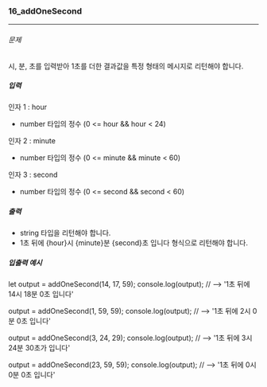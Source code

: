 ### 16_addOneSecond

***

###### 문제 

시, 분, 초를 입력받아 1초를 더한 결과값을 특정 형태의 메시지로 리턴해야 합니다.

##### 입력

인자 1 : hour
- number 타입의 정수 (0 <= hour && hour < 24)

인자 2 : minute
- number 타입의 정수 (0 <= minute && minute < 60)

인자 3 : second
- number 타입의 정수 (0 <= second && second < 60)

##### 출력

- string 타입을 리턴해야 합니다.
- 1초 뒤에 {hour}시 {minute}분 {second}초 입니다 형식으로 리턴해야 합니다.


##### 입출력 예시

let output = addOneSecond(14, 17, 59);
console.log(output); // --> '1초 뒤에 14시 18분 0초 입니다'

output = addOneSecond(1, 59, 59);
console.log(output); // --> '1초 뒤에 2시 0분 0초 입니다'

output = addOneSecond(3, 24, 29);
console.log(output); // --> '1초 뒤에 3시 24분 30초가 입니다'

output = addOneSecond(23, 59, 59);
console.log(output); // --> '1초 뒤에 0시 0분 0초 입니다'

